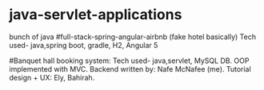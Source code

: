 # java-servlet-applications
bunch of java
#full-stack-spring-angular-airbnb (fake hotel basically)
Tech used- java,spring boot, gradle, H2, Angular 5  

#Banquet hall booking system:
Tech used- java,servlet, MySQL DB. OOP implemented with MVC.
Backend written by: Nafe McNafee (me). Tutorial design + UX: Ely, Bahirah. 
